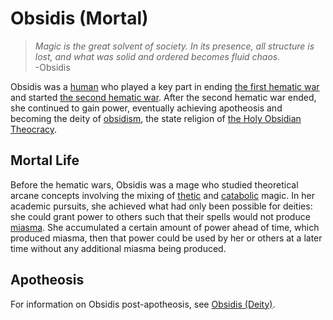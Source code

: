 # Obsidis (Mortal)

> *Magic is the great solvent of society. In its presence, all structure is lost, and what was solid and ordered becomes fluid chaos.*  
> -Obsidis

Obsidis was a [human](../anthropoids/human.md) who played a key part in ending [the first hematic war](../../history/wars/first-hematic.md) and started [the second hematic war](../../history/wars/second-hematic.md). After the second hematic war ended, she continued to gain power, eventually achieving apotheosis and becoming the deity of [obsidism](../../organizations/religions/obsidism.md), the state religion of [the Holy Obsidian Theocracy](../../organizations/nations/holy-obsidian-theocracy.md).

## Mortal Life

Before the hematic wars, Obsidis was a mage who studied theoretical arcane concepts involving the mixing of [thetic](../../magic.md#thetic) and [catabolic](../../magic.md#catabolic) magic. In her academic pursuits, she achieved what had only been possible for deities: she could grant power to others such that their spells would not produce [miasma](../../miasma.md). She accumulated a certain amount of power ahead of time, which produced miasma, then that power could be used by her or others at a later time without any additional miasma being produced.

## Apotheosis

For information on Obsidis post-apotheosis, see [Obsidis (Deity)](../deities/obsidis.md).